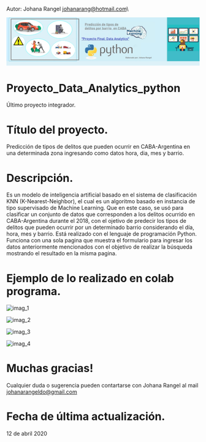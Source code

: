 Autor: Johana Rangel
johanarang@hotmail.com\

![logo_permiso](/static/media/delitos.jpg)

# Proyecto_Data_Analytics_python
Último proyecto integrador.

# Título del proyecto.
Predicción de tipos de delitos que pueden ocurrir en CABA-Argentina en una determinada zona ingresando como datos hora, dia, mes y barrio.

# Descripción. 
Es un modelo de inteligencia artificial basado en el sistema de clasificación KNN (K-Nearest-Neighbor), el cual es un algoritmo basado en instancia de tipo supervisado de Machine Learning. Que en este caso, se usó para clasificar un conjunto de datos que corresponden a los delitos ocurrido en CABA-Argentina durante el 2018, con el ojetivo de predecir los tipos de delitos que pueden ocurrir por un determinado barrio considerando el día, hora, mes y barrio. 
Está realizado con el lenguaje de programación Python. Funciona con una sola pagina que muestra el formulario para ingresar los datos anteriormente mencionados con el objetivo de realizar la búsqueda mostrando el resultado en la misma pagina.


# Ejemplo de lo realizado en colab programa.
![imag_1](/static/media/imag_1.jpg)

![imag_2](/static/media/imag_2.jpg)

![imag_3](/static/media/imag_3.jpg)

![imag_4](/static/media/imag_4.jpg)

    
# Muchas gracias!
Cualquier duda o sugerencia pueden contartarse con Johana Rangel al mail johanarangeldo@gmail.com 

# Fecha de última actualización.
12 de abril 2020